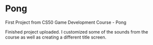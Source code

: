 # Pong
First Project from CS50 Game Development Course - Pong

Finished project uploaded. I customized some of the sounds from the course as well as creating a different title screen.
